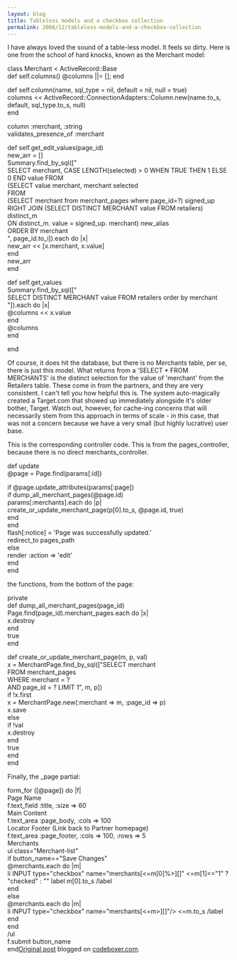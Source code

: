 ```yaml
---
layout: blog
title: Tableless models and a checkbox collection
permalink: 2008/12/tableless-models-and-a-checkbox-collection
---
```


<p>I have always loved the sound of a table-less model. It feels so dirty. Here is one from the school of hard knocks, known as the Merchant model:</p>
<p>class Merchant &lt; ActiveRecord::Base<br />
  def self.columns() @columns ||= []; end</p>
<p>  def self.column(name, sql_type = nil, default = nil, null = true)<br />
    columns &lt;&lt; ActiveRecord::ConnectionAdapters::Column.new(name.to_s, default, sql_type.to_s, null)<br />
  end</p>
<p>  column :merchant, :string<br />
  validates_presence_of :merchant</p>
<p>  def self.get_edit_values(page_id)<br />
    new_arr = []<br />
    Summary.find_by_sql(["<br />
      SELECT merchant, CASE LENGTH(selected) &gt; 0 WHEN TRUE THEN 1 ELSE 0 END value FROM<br />
        (SELECT value merchant, merchant selected<br />
        FROM<br />
          (SELECT merchant from merchant_pages where page_id=?) signed_up<br />
            RIGHT JOIN (SELECT DISTINCT MERCHANT value FROM retailers) distinct_m<br />
                    ON distinct_m. value = signed_up. merchant) new_alias<br />
    ORDER BY merchant<br />
      ", page_id.to_i]).each do |x|<br />
                    new_arr &lt;&lt; [x.merchant, x.value]<br />
                  end<br />
                  new_arr<br />
  end</p>
<p>  def self.get_values<br />
    Summary.find_by_sql(["<br />
      SELECT DISTINCT MERCHANT value FROM retailers order by merchant<br />
      "]).each do |x|<br />
      @columns &lt;&lt; x.value<br />
    end<br />
    @columns<br />
  end</p>
<p>end</p>
<p>Of course, it does hit the database, but there is no Merchants table, per se, there is just this model. What returns from a &#039;SELECT * FROM MERCHANTS&#039; is the distinct selection for the value of &#039;merchant&#039; from the Retailers table. These come in from the partners, and they are very consistent. I can&#039;t tell you how helpful this is. The system auto-magically created a Target.com that showed up immediately alongside it&#039;s older bother, Target. Watch out, however, for cache-ing concerns that will necessarily stem from this approach in terms of scale - in this case, that was not a concern because we have a very small (but highly lucrative) user base.</p>
<p>This is the corresponding controller code. This is from the pages_controller, because there is no direct merchants_controller.</p>
<p> 	  def update<br />
 	    @page = Page.find(params[:id])</p>
<p> 	    if @page.update_attributes(params[:page])<br />
 	      if dump_all_merchant_pages(@page.id)<br />
 	        params[:merchants].each do |p|<br />
 	          create_or_update_merchant_page(p[0].to_s, @page.id, true)<br />
 	        end<br />
 	      end<br />
 	      flash[:notice] = &#039;Page was successfully updated.&#039;<br />
 	      redirect_to pages_path<br />
 	    else<br />
 	      render :action =&gt; &#039;edit&#039;<br />
 	    end<br />
 	  end</p>
<p>the functions, from the bottom of the page:</p>
<p> 	private<br />
 	  def dump_all_merchant_pages(page_id)<br />
 	    Page.find(page_id).merchant_pages.each do |x|<br />
 	      x.destroy<br />
 	    end<br />
 	    true<br />
 	  end</p>
<p> 	  def create_or_update_merchant_page(m, p, val)<br />
 	    x = MerchantPage.find_by_sql(["SELECT merchant<br />
                                             FROM merchant_pages<br />
                                            WHERE merchant = ?<br />
                                              AND page_id = ? LIMIT 1", m, p])<br />
 	    if !x.first<br />
 	      x = MerchantPage.new(:merchant =&gt; m, :page_id =&gt; p)<br />
 	      x.save<br />
 	    else<br />
 	      if !val<br />
 	        x.destroy<br />
 	      end<br />
 	      true<br />
 	    end<br />
 	  end</p>
<p>Finally, the _page partial:</p>
<p>form_for ([@page]) do |f|<br />
  Page Name<br />
    f.text_field :title, :size =&gt; 60<br />
    Main Content<br />
    f.text_area :page_body, :cols =&gt; 100<br />
    Locator Footer (Link back to Partner homepage)<br />
    f.text_area :page_footer, :cols =&gt; 100, :rows =&gt; 5<br />
  Merchants<br />
  ul class="Merchant-list"<br />
	  if button_name=="Save Changes"<br />
	    @merchants.each do |m|<br />
	        li INPUT type="checkbox" name="merchants[&lt;=m[0]%&gt;][]" &lt;=m[1]=="1" ? "checked" : "" label m[0].to_s /label<br />
	    end<br />
	  else<br />
	    @merchants.each do |m|<br />
	      li INPUT type="checkbox" name="merchants[&lt;=m&gt;][]"/&gt; &lt;=m.to_s /label<br />
	    end<br />
	  end<br />
    /ul<br />
    f.submit button_name<br />
  end<a href="http://www.digbox.net/index.php/RoR/tableless-models-and-a-checkbox-collecti">Original post</a> blogged on <a href="http://codeboxer.com">codeboxer.com</a>.</p>
